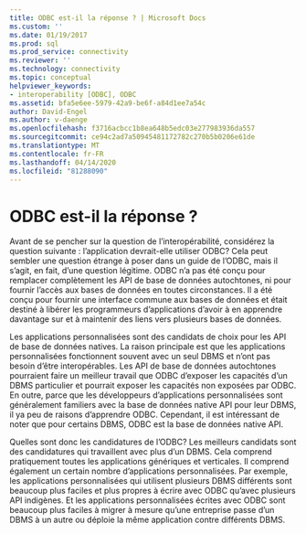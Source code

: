 ```yaml
---
title: ODBC est-il la réponse ? | Microsoft Docs
ms.custom: ''
ms.date: 01/19/2017
ms.prod: sql
ms.prod_service: connectivity
ms.reviewer: ''
ms.technology: connectivity
ms.topic: conceptual
helpviewer_keywords:
- interoperability [ODBC], ODBC
ms.assetid: bfa5e6ee-5979-42a9-be6f-a84d1ee7a54c
author: David-Engel
ms.author: v-daenge
ms.openlocfilehash: f3716acbcc1b8ea648b5edc03e277983936da557
ms.sourcegitcommit: ce94c2ad7a50945481172782c270b5b0206e61de
ms.translationtype: MT
ms.contentlocale: fr-FR
ms.lasthandoff: 04/14/2020
ms.locfileid: "81288090"
---
```

# <a name="is-odbc-the-answer"></a>ODBC est-il la réponse ?
Avant de se pencher sur la question de l’interopérabilité, considérez la question suivante : l’application devrait-elle utiliser ODBC? Cela peut sembler une question étrange à poser dans un guide de l’ODBC, mais il s’agit, en fait, d’une question légitime. ODBC n’a pas été conçu pour remplacer complètement les API de base de données autochtones, ni pour fournir l’accès aux bases de données en toutes circonstances. Il a été conçu pour fournir une interface commune aux bases de données et était destiné à libérer les programmeurs d’applications d’avoir à en apprendre davantage sur et à maintenir des liens vers plusieurs bases de données.  
  
 Les applications personnalisées sont des candidats de choix pour les API de base de données natives. La raison principale est que les applications personnalisées fonctionnent souvent avec un seul DBMS et n’ont pas besoin d’être interopérables. Les API de base de données autochtones pourraient faire un meilleur travail que ODBC d’exposer les capacités d’un DBMS particulier et pourrait exposer les capacités non exposées par ODBC. En outre, parce que les développeurs d’applications personnalisées sont généralement familiers avec la base de données native API pour leur DBMS, il ya peu de raisons d’apprendre ODBC. Cependant, il est intéressant de noter que pour certains DBMS, ODBC est la base de données native API.  
  
 Quelles sont donc les candidatures de l’ODBC? Les meilleurs candidats sont des candidatures qui travaillent avec plus d’un DBMS. Cela comprend pratiquement toutes les applications génériques et verticales. Il comprend également un certain nombre d’applications personnalisées. Par exemple, les applications personnalisées qui utilisent plusieurs DBMS différents sont beaucoup plus faciles et plus propres à écrire avec ODBC qu’avec plusieurs API indigènes. Et les applications personnalisées écrites avec ODBC sont beaucoup plus faciles à migrer à mesure qu’une entreprise passe d’un DBMS à un autre ou déploie la même application contre différents DBMS.

